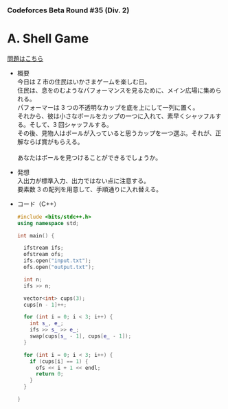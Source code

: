### Codeforces Beta Round #35 (Div. 2)

# A. Shell Game

  [問題はこちら](https://codeforces.com/contest/35/problem/A)


- 概要<br>
  今日は Z 市の住民はいかさまゲームを楽しむ日。<br>
  住民は、息をのむようなパフォーマンスを見るために、メイン広場に集められる。<br>
  パフォーマーは 3 つの不透明なカップを底を上にして一列に置く。<br>
  それから、彼は小さなボールをカップの一つに入れて、素早くシャッフルする。そして、3 回シャッフルする。<br>
  その後、見物人はボールが入っていると思うカップを一つ選ぶ。それが、正解ならば賞がもらえる。<br><br>
  あなたはボールを見つけることができるでしょうか。<br>


- 発想<br>
  入出力が標準入力、出力ではない点に注意する。<br>
  要素数 3 の配列を用意して、手順通りに入れ替える。


- コード（C++）

  ```cpp
  #include <bits/stdc++.h>
  using namespace std;

  int main() {

    ifstream ifs;
    ofstream ofs;
    ifs.open("input.txt");
    ofs.open("output.txt");

    int n;
    ifs >> n;

    vector<int> cups(3);
    cups[n - 1]++;

    for (int i = 0; i < 3; i++) {
      int s_, e_;
      ifs >> s_ >> e_;
      swap(cups[s_ - 1], cups[e_ - 1]);
    }

    for (int i = 0; i < 3; i++) {
      if (cups[i] == 1) {
        ofs << i + 1 << endl;
        return 0;
      }
    }

  }
  ```
